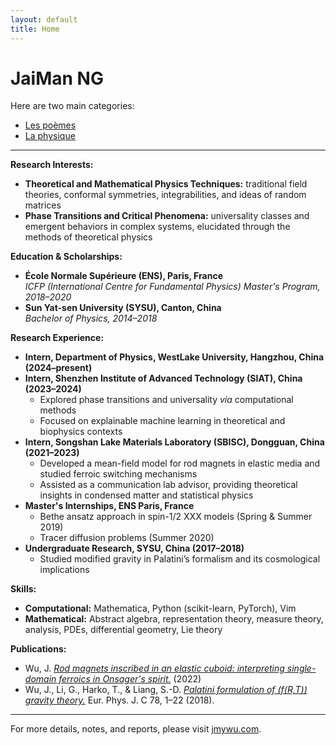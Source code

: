 ```yaml
---
layout: default
title: Home
---
```


# JaiMan NG

Here are two main categories:
- [Les poèmes](/les-poemes/)  
- [La physique](/la-physique/)

---

**Research Interests:**  
- **Theoretical and Mathematical Physics Techniques:** traditional field theories, conformal symmetries, integrabilities, and ideas of random matrices  
- **Phase Transitions and Critical Phenomena:** universality classes and emergent behaviors in complex systems, elucidated through the methods of theoretical physics

**Education & Scholarships:**  
- **École Normale Supérieure (ENS), Paris, France**  
  *ICFP (International Centre for Fundamental Physics) Master's Program, 2018–2020*  
- **Sun Yat-sen University (SYSU), Canton, China**  
  *Bachelor of Physics, 2014–2018*  

**Research Experience:**  
- **Intern, Department of Physics, WestLake University, Hangzhou, China (2024–present)**
- **Intern, Shenzhen Institute of Advanced Technology (SIAT), China (2023–2024)**  
  - Explored phase transitions and universality *via* computational methods
  - Focused on explainable machine learning in theoretical and biophysics contexts
- **Intern, Songshan Lake Materials Laboratory (SBISC), Dongguan, China (2021–2023)**  
  - Developed a mean-field model for rod magnets in elastic media and studied ferroic switching mechanisms  
  - Assisted as a communication lab advisor, providing theoretical insights in condensed matter and statistical physics
- **Master's Internships, ENS Paris, France**  
  - Bethe ansatz approach in spin-1/2 XXX models (Spring & Summer 2019)  
  - Tracer diffusion problems (Summer 2020)
- **Undergraduate Research, SYSU, China (2017–2018)**  
  - Studied modified gravity in Palatini’s formalism and its cosmological implications

**Skills:**  
- **Computational:** Mathematica, Python (scikit-learn, PyTorch), Vim  
- **Mathematical:** Abstract algebra, representation theory, measure theory, analysis, PDEs, differential geometry, Lie theory

**Publications:**  
- Wu, J. [*Rod magnets inscribed in an elastic cuboid: interpreting single-domain ferroics in Onsager's spirit.*](https://arxiv.org/abs/2206.01811) (2022)  
- Wu, J., Li, G., Harko, T., & Liang, S.-D. [*Palatini formulation of \(f(R,T)\) gravity theory.*](https://link.springer.com/article/10.1140/epjc/s10052-018-5923-9) Eur. Phys. J. C 78, 1–22 (2018).

---

For more details, notes, and reports, please visit [jmywu.com](http://jmywu.com).
